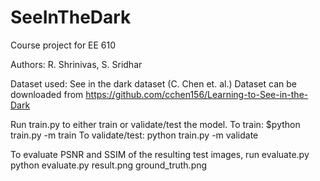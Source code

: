 # SeeInTheDark
Course project for EE 610

Authors: R. Shrinivas, S. Sridhar

Dataset used: See in the dark dataset (C. Chen et. al.)
Dataset can be downloaded from https://github.com/cchen156/Learning-to-See-in-the-Dark

Run train.py to either train or validate/test the model.
To train:
  $python train.py -m train
To validate/test: 
  python train.py -m validate

To evaluate PSNR and SSIM of the resulting test images, run evaluate.py
python evaluate.py result.png ground_truth.png
